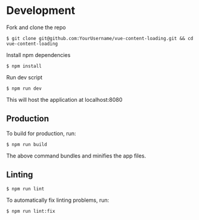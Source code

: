 # Development

Fork and clone the repo

``$ git clone git@github.com:YourUsername/vue-content-loading.git && cd vue-content-loading``

Install npm dependencies

``$ npm install``

Run dev script

``$ npm run dev``

This will host the application at localhost:8080

## Production

To build for production, run:

``$ npm run build``

The above command bundles and minifies the app files.

## Linting

``$ npm run lint``

To automatically fix linting problems, run:

``$ npm run lint:fix``
